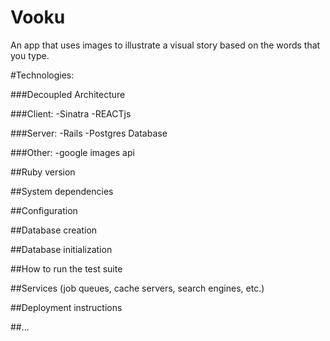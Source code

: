 # Vooku
An app that uses images to illustrate a visual story based on the words that you type.

#Technologies:

###Decoupled Architecture

###Client:
-Sinatra
-REACTjs

###Server:
-Rails
-Postgres Database

###Other:
-google images api

##Ruby version

##System dependencies

##Configuration

##Database creation

##Database initialization

##How to run the test suite

##Services (job queues, cache servers, search engines, etc.)

##Deployment instructions

##...
